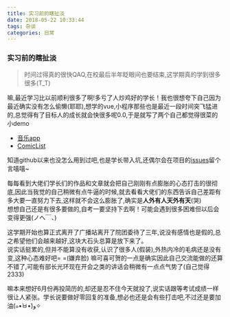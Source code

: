 ```yaml
---
title: 实习前的瞎扯淡
date: 2018-05-22 10:33:44
tags: 杂谈
categories: 日常
---
```


### 实习前的瞎扯淡
> 时间过得真的很快QAQ,在校最后半年眨眼间也要结束,这学期真的学到很多很多(T_T)  

   嘛,最近学习比以前顺利很多了啊!多亏了人炒鸡好的学长！我也很想夸下自己因为最近确实没有怎么偷懒(耶耶),想学的vue,小程序那些也是最近一段时间突飞猛进的,总觉得有了目标人的成长就会快很多呢0.0,于是就写了两个自己都觉得很菜的小demo
* [音乐app](https://github.com/OctupleSakura/Muse-Music)
* [ComicList](https://github.com/OctupleSakura/ComicList)  
  <!-- more -->  
     
知道github以来也没怎么用到过吧,也是学长带入坑,还偶尔会在项目的[issues](https://github.com/OctupleSakura/Muse-Music/issues/1)留个言嘻嘻~   
   
每每看到大佬们学长们的作品和文章就会把自己刚刚有点膨胀的心态打击的很彻底,因此当我觉的自己稍微有点牛逼的时候,就去看看大佬们的东西告诉自己差距有多大要一直努力下去,这样就不会这么膨胀了,确实是**人外有人天外有天**(哭)  
想想自己还是有很多要做的,自考一要坚持下去啊！可能会遇到很多困难但以后会变得更强(ノへ￣、)    

这学期开始也算正式离开了广播站离开了院团委待了三年,说没有感情也是假的,总之希望他们会越来越好,这块大石头总算是放下来了。  
说实话挺累的,但并不能算没有收获,认识了很多人(假装),外热内冷的毛病还是没有变,这种心态难好吧= =(嫌弃脸)
嘛可喜可贺的一点是确实因此自己交流能做的还算不错了,可能有部长光环现在开会之类的讲话会稍微有一点点气势了(自己觉得2333)  
  
嘛本来想好6月份再投简历的,却还是忍不住今天就投了,说实话跟等考试成绩一样很让人紧张。学长说要做好零回复的准备,想必也还是会有些打击吧,不过还是要加油(๑•̀ㅂ•́)و✧
  





